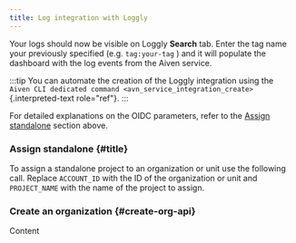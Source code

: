 ```yaml
---
title: Log integration with Loggly
---
```


Your logs should now be visible on Loggly **Search** tab. Enter the tag
name your previously specified (e.g. `tag:your-tag` ) and it will
populate the dashboard with the log events from the Aiven service.

:::tip
You can automate the creation of the Loggly integration using the
`Aiven CLI dedicated command <avn_service_integration_create>`{.interpreted-text
role="ref"}.
:::

For detailed explanations on the OIDC parameters, refer to the
[Assign standalone](#title) section above.

### Assign standalone {#title}

To assign a standalone project to an organization or unit use the
following call. Replace `ACCOUNT_ID` with the ID of the organization or
unit and `PROJECT_NAME` with the name of the project to assign.

### Create an organization {#create-org-api}

Content